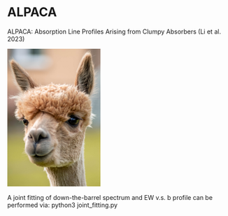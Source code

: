 # ALPACA
ALPACA: Absorption Line Profiles Arising from Clumpy Absorbers (Li et al. 2023)

<img src="Alpaca.jpg" height="315">

A joint fitting of down-the-barrel spectrum and EW v.s. b profile can be performed via: python3 joint_fitting.py

